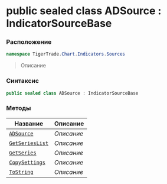 
# public sealed class ADSource : IndicatorSourceBase
### Расположение
```csharp
namespace TigerTrade.Chart.Indicators.Sources
```



> Описание

### Синтаксис
```csharp
public sealed class ADSource : IndicatorSourceBase
```


### Методы
| Название | Описание |
| --- | --- |
| [`ADSource`](./ADSource.cs/Методы/ADSource.md) | *Описание* |
| [`GetSeriesList`](./ADSource.cs/Методы/GetSeriesList.md) | *Описание* |
| [`GetSeries`](./ADSource.cs/Методы/GetSeries.md) | *Описание* |
| [`CopySettings`](./ADSource.cs/Методы/CopySettings.md) | *Описание* |
| [`ToString`](./ADSource.cs/Методы/ToString.md) | *Описание* |



